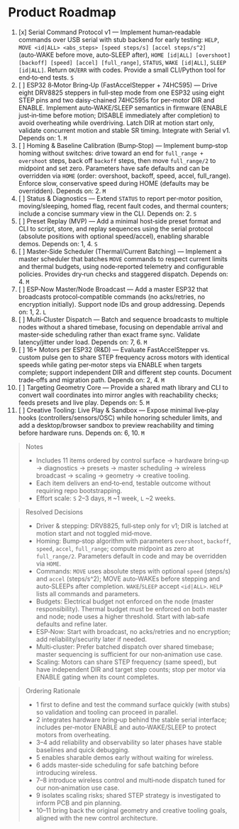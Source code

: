 # Product Roadmap

1. [x] Serial Command Protocol v1 — Implement human‑readable commands over USB serial with stub backend for early testing: `HELP`, `MOVE <id|ALL> <abs_steps> [speed steps/s] [accel steps/s^2]` (auto‑WAKE before move, auto‑SLEEP after), `HOME [id|ALL] [overshoot] [backoff] [speed] [accel] [full_range]`, `STATUS`, `WAKE [id|ALL]`, `SLEEP [id|ALL]`. Return `OK`/`ERR` with codes. Provide a small CLI/Python tool for end‑to‑end tests. `S`
2. [ ] ESP32 8‑Motor Bring‑Up (FastAccelStepper + 74HC595) — Drive eight DRV8825 steppers in full‑step mode from one ESP32 using eight STEP pins and two daisy‑chained 74HC595s for per‑motor DIR and ENABLE. Implement auto‑WAKE/SLEEP semantics in firmware (ENABLE just‑in‑time before motion; DISABLE immediately after completion) to avoid overheating while overdriving. Latch DIR at motion start only, validate concurrent motion and stable SR timing. Integrate with Serial v1. Depends on: 1. `M`
3. [ ] Homing & Baseline Calibration (Bump‑Stop) — Implement bump‑stop homing without switches: drive toward an end for `full_range + overshoot` steps, back off `backoff` steps, then move `full_range/2` to midpoint and set zero. Parameters have safe defaults and can be overridden via `HOME` (order: overshoot, backoff, speed, accel, full_range). Enforce slow, conservative speed during HOME (defaults may be overridden). Depends on: 2. `M`
4. [ ] Status & Diagnostics — Extend `STATUS` to report per‑motor position, moving/sleeping, homed flag, recent fault codes, and thermal counters; include a concise summary view in the CLI. Depends on: 2. `S`
5. [ ] Preset Replay (MVP) — Add a minimal host‑side preset format and CLI to script, store, and replay sequences using the serial protocol (absolute positions with optional speed/accel), enabling sharable demos. Depends on: 1, 4. `S`
6. [ ] Master‑Side Scheduler (Thermal/Current Batching) — Implement a master scheduler that batches `MOVE` commands to respect current limits and thermal budgets, using node‑reported telemetry and configurable policies. Provides dry‑run checks and staggered dispatch. Depends on: 4. `M`
7. [ ] ESP‑Now Master/Node Broadcast — Add a master ESP32 that broadcasts protocol‑compatible commands (no acks/retries, no encryption initially). Support node IDs and group addressing. Depends on: 1, 2. `L`
8. [ ] Multi‑Cluster Dispatch — Batch and sequence broadcasts to multiple nodes without a shared timebase, focusing on dependable arrival and master‑side scheduling rather than exact frame sync. Validate latency/jitter under load. Depends on: 7, 6. `M`
9. [ ] 16+ Motors per ESP32 (R&D) — Evaluate FastAccelStepper vs. custom pulse gen to share STEP frequency across motors with identical speeds while gating per‑motor steps via ENABLE when targets complete; support independent DIR and different step counts. Document trade‑offs and migration path. Depends on: 2, 4. `M`
10. [ ] Targeting Geometry Core — Provide a shared math library and CLI to convert wall coordinates into mirror angles with reachability checks; feeds presets and live play. Depends on: 5. `M`
11. [ ] Creative Tooling: Live Play & Sandbox — Expose minimal live‑play hooks (controllers/sensors/OSC) while honoring scheduler limits, and add a desktop/browser sandbox to preview reachability and timing before hardware runs. Depends on: 6, 10. `M`

> Notes
>
> - Includes 11 items ordered by control surface → hardware bring‑up → diagnostics → presets → master scheduling → wireless broadcast → scaling → geometry → creative tooling.
> - Each item delivers an end‑to‑end, testable outcome without requiring repo bootstrapping.
> - Effort scale: `S` 2–3 days, `M` ~1 week, `L` ~2 weeks.

> Resolved Decisions
>
> - Driver & stepping: DRV8825, full‑step only for v1; DIR is latched at motion start and not toggled mid‑move.
> - Homing: Bump‑stop algorithm with parameters `overshoot`, `backoff`, `speed`, `accel`, `full_range`; compute midpoint as zero at `full_range/2`. Parameters default in code and may be overridden via `HOME`.
> - Commands: `MOVE` uses absolute steps with optional `speed` (steps/s) and `accel` (steps/s^2); MOVE auto‑WAKEs before stepping and auto‑SLEEPs after completion. `WAKE`/`SLEEP` accept `<id|ALL>`. `HELP` lists all commands and parameters.
> - Budgets: Electrical budget not enforced on the node (master responsibility). Thermal budget must be enforced on both master and node; node uses a higher threshold. Start with lab‑safe defaults and refine later.
> - ESP‑Now: Start with broadcast, no acks/retries and no encryption; add reliability/security later if needed.
> - Multi‑cluster: Prefer batched dispatch over shared timebase; master sequencing is sufficient for our non‑animation use case.
> - Scaling: Motors can share STEP frequency (same speed), but have independent DIR and target step counts; stop per motor via ENABLE gating when its count completes.

> Ordering Rationale
>
> - 1 first to define and test the command surface quickly (with stubs) so validation and tooling can proceed in parallel.
> - 2 integrates hardware bring‑up behind the stable serial interface; includes per‑motor ENABLE and auto‑WAKE/SLEEP to protect motors from overheating.
> - 3–4 add reliability and observability so later phases have stable baselines and quick debugging.
> - 5 enables sharable demos early without waiting for wireless.
> - 6 adds master‑side scheduling for safe batching before introducing wireless.
> - 7–8 introduce wireless control and multi‑node dispatch tuned for our non‑animation use case.
> - 9 isolates scaling risks; shared STEP strategy is investigated to inform PCB and pin planning.
> - 10–11 bring back the original geometry and creative tooling goals, aligned with the new control architecture.
